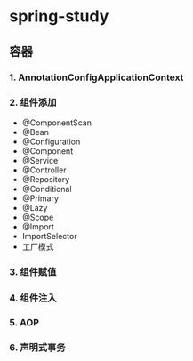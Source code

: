 # spring-study

## 容器

### 1. AnnotationConfigApplicationContext
### 2. 组件添加
* @ComponentScan
* @Bean
* @Configuration
* @Component
* @Service
* @Controller
* @Repository
* @Conditional
* @Primary
* @Lazy
* @Scope
* @Import
* ImportSelector
*  工厂模式
### 3. 组件赋值
### 4. 组件注入
### 5. AOP
### 6. 声明式事务

